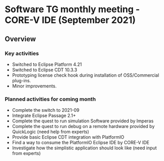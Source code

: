 # Software TG monthly meeting - CORE-V IDE (September 2021)

## Overview

### Key activities

* Switched to Eclipse Platform 4.21
* Switched to Eclipse CDT 10.3.3
* Prototyping license check hook during installation of OSS/Commercial plug-ins.
* Minor improvements.

### Planned activities for coming month

* Complete the switch to 2021-09
* Integrate Eclipse Passage 2.1+
* Complete the quest to run simulation Software provided by Imperas
* Complete the quest to run debug on a remote hardware provided by QuickLogic (need help from experts)
* Provide basic Eclipse CDT integration with PlatformIO
* Find a way to consume the PlatformIO Eclipse IDE by CORE-V IDE
* Investigate how the simplistic application should look like (need input from experts)
